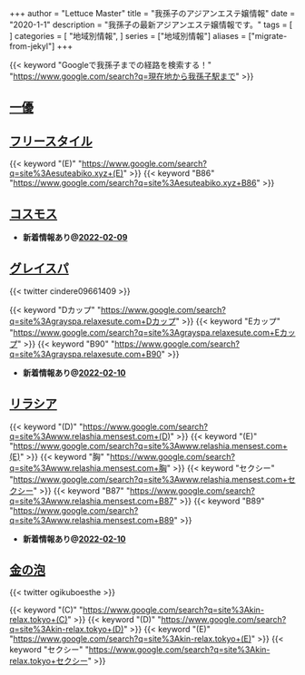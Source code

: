 +++
author = "Lettuce Master"
title = "我孫子のアジアンエステ嬢情報"
date = "2020-1-1"
description = "我孫子の最新アジアンエステ嬢情報です。"
tags = [
]
categories = [
    "地域別情報",
]
series = ["地域別情報"]
aliases = ["migrate-from-jekyl"]
+++

{{< keyword "Googleで我孫子までの経路を検索する！" "https://www.google.com/search?q=現在地から我孫子駅まで" >}}

## [一優](http://yiyouesthe.xyz/)


## [フリースタイル](http://esuteabiko.xyz/)
{{< keyword "(E)" "https://www.google.com/search?q=site%3Aesuteabiko.xyz+(E)" >}} {{< keyword "B86" "https://www.google.com/search?q=site%3Aesuteabiko.xyz+B86" >}} 

## [コスモス](http://cosmos.msa.jp/)


- **新着情報あり@[2022-02-09](/post/2022-02-09)**
## [グレイスパ](https://grayspa.relaxesute.com/)


{{< twitter cindere09661409 >}}

{{< keyword "Dカップ" "https://www.google.com/search?q=site%3Agrayspa.relaxesute.com+Dカップ" >}} {{< keyword "Eカップ" "https://www.google.com/search?q=site%3Agrayspa.relaxesute.com+Eカップ" >}} {{< keyword "B90" "https://www.google.com/search?q=site%3Agrayspa.relaxesute.com+B90" >}} 

- **新着情報あり@[2022-02-10](/post/2022-02-10)**
## [リラシア](http://www.relashia.mensest.com/)
{{< keyword "(D)" "https://www.google.com/search?q=site%3Awww.relashia.mensest.com+(D)" >}} {{< keyword "(E)" "https://www.google.com/search?q=site%3Awww.relashia.mensest.com+(E)" >}} {{< keyword "胸" "https://www.google.com/search?q=site%3Awww.relashia.mensest.com+胸" >}} {{< keyword "セクシー" "https://www.google.com/search?q=site%3Awww.relashia.mensest.com+セクシー" >}} {{< keyword "B87" "https://www.google.com/search?q=site%3Awww.relashia.mensest.com+B87" >}} {{< keyword "B89" "https://www.google.com/search?q=site%3Awww.relashia.mensest.com+B89" >}} 

- **新着情報あり@[2022-02-10](/post/2022-02-10)**
## [金の泡](https://kin-relax.tokyo/)


{{< twitter ogikuboesthe >}}

{{< keyword "(C)" "https://www.google.com/search?q=site%3Akin-relax.tokyo+(C)" >}} {{< keyword "(D)" "https://www.google.com/search?q=site%3Akin-relax.tokyo+(D)" >}} {{< keyword "(E)" "https://www.google.com/search?q=site%3Akin-relax.tokyo+(E)" >}} {{< keyword "セクシー" "https://www.google.com/search?q=site%3Akin-relax.tokyo+セクシー" >}} 

